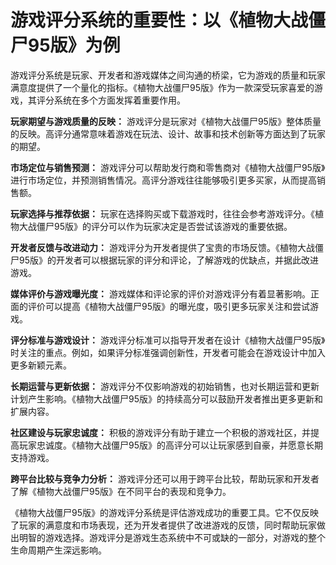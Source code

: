 # 游戏评分系统的重要性：以《植物大战僵尸95版》为例

游戏评分系统是玩家、开发者和游戏媒体之间沟通的桥梁，它为游戏的质量和玩家满意度提供了一个量化的指标。《植物大战僵尸95版》作为一款深受玩家喜爱的游戏，其评分系统在多个方面发挥着重要作用。

**玩家期望与游戏质量的反映：**
游戏评分是玩家对《植物大战僵尸95版》整体质量的反映。高评分通常意味着游戏在玩法、设计、故事和技术创新等方面达到了玩家的期望。

**市场定位与销售预测：**
游戏评分可以帮助发行商和零售商对《植物大战僵尸95版》进行市场定位，并预测销售情况。高评分游戏往往能够吸引更多买家，从而提高销售额。

**玩家选择与推荐依据：**
玩家在选择购买或下载游戏时，往往会参考游戏评分。《植物大战僵尸95版》的评分可以作为玩家决定是否尝试该游戏的重要依据。

**开发者反馈与改进动力：**
游戏评分为开发者提供了宝贵的市场反馈。《植物大战僵尸95版》的开发者可以根据玩家的评分和评论，了解游戏的优缺点，并据此改进游戏。

**媒体评价与游戏曝光度：**
游戏媒体和评论家的评价对游戏评分有着显著影响。正面的评价可以提高《植物大战僵尸95版》的曝光度，吸引更多玩家关注和尝试游戏。

**评分标准与游戏设计：**
游戏评分标准可以指导开发者在设计《植物大战僵尸95版》时关注的重点。例如，如果评分标准强调创新性，开发者可能会在游戏设计中加入更多新颖元素。

**长期运营与更新依据：**
游戏评分不仅影响游戏的初始销售，也对长期运营和更新计划产生影响。《植物大战僵尸95版》的持续高分可以鼓励开发者推出更多更新和扩展内容。

**社区建设与玩家忠诚度：**
积极的游戏评分有助于建立一个积极的游戏社区，并提高玩家忠诚度。《植物大战僵尸95版》的高评分可以让玩家感到自豪，并愿意长期支持游戏。

**跨平台比较与竞争力分析：**
游戏评分还可以用于跨平台比较，帮助玩家和开发者了解《植物大战僵尸95版》在不同平台的表现和竞争力。

《植物大战僵尸95版》的游戏评分系统是评估游戏成功的重要工具。它不仅反映了玩家的满意度和市场表现，还为开发者提供了改进游戏的反馈，同时帮助玩家做出明智的游戏选择。游戏评分是游戏生态系统中不可或缺的一部分，对游戏的整个生命周期产生深远影响。
